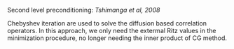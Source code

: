 Second level preconditioning: *Tshimanga et al, 2008*

Chebyshev iteration are used to solve the diffusion based correlation operators. In this approach, we only need the extermal Ritz values in the minimization procedure, no longer needing the inner product of CG method. 
